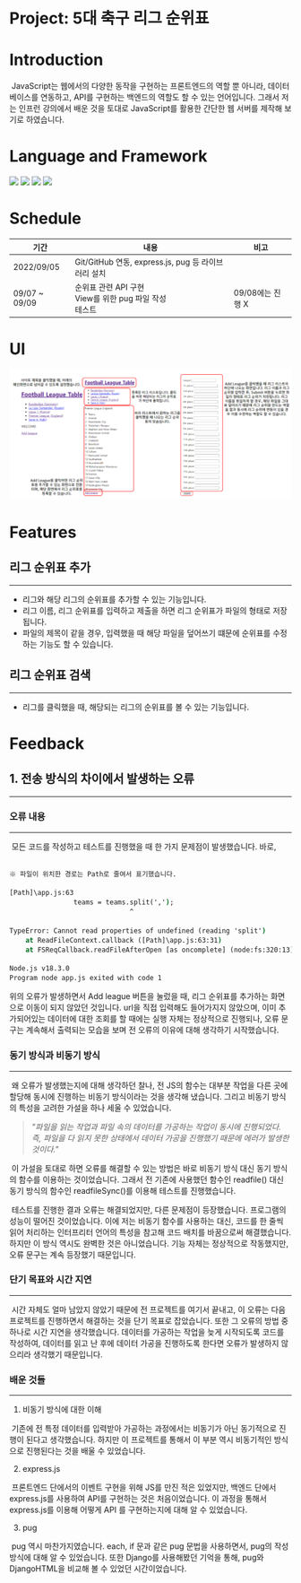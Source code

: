 # Project: 5대 축구 리그 순위표

# Introduction
&nbsp;JavaScript는 웹에서의 다양한 동작을 구현하는 프론트엔드의 역할 뿐 아니라, 데이터베이스를 연동하고, API를 구현하는 백엔드의 역할도 할 수 있는 언어입니다. 그래서 저는 인프런 강의에서 배운 것을 토대로 JavaScript를 활용한 간단한 웹 서버를 제작해 보기로 하였습니다.

# Language and Framework

![](https://img.shields.io/badge/Node.js_18.3.0-339933?style=for-the-badge&logo=Node.js&logoColor=FFFFFF)
![](https://img.shields.io/badge/JavaScript_ES6-F7DF1E?style=for-the-badge&logo=JavaScript&logoColor=000000)
![](https://img.shields.io/badge/express_4.18.1-000000?style=for-the-badge&logo=express&logoColor=FFFFFF)
![](https://img.shields.io/badge/pug_3.0.2-A86454?style=for-the-badge&logo=pug&logoColor=000000)

# Schedule

| 기간 | 내용 | 비고 |
|---|---|---|
| 2022/09/05 | Git/GitHub 연동, express.js, pug 등 라이브러리 설치 |  |
| 09/07 ~ 09/09 | 순위표 관련 API 구현 <br> View를 위한 pug 파일 작성 <br> 테스트 | 09/08에는 진행 X |

# UI

![](UI.png)

# Features
## 리그 순위표 추가
---

- 리그와 해당 리그의 순위표를 추가할 수 있는 기능입니다.
- 리그 이름, 리그 순위표를 입력하고 제출을 하면 리그 순위표가 파일의 형태로 저장됩니다.
- 파일의 제목이 같을 경우, 입력했을 때 해당 파일을 덮어쓰기 떄문에 순위표를 수정하는 기능도 할 수 있습니다.

## 리그 순위표 검색
---

- 리그를 클릭했을 때, 해당되는 리그의 순위표를 볼 수 있는 기능입니다.

# Feedback
## 1. 전송 방식의 차이에서 발생하는 오류
---
### 오류 내용
---

&nbsp;모든 코드를 작성하고 테스트를 진행했을 때 한 가지 문제점이 발생했습니다. 바로,

``` cmd

※ 파일이 위치한 경로는 Path로 줄여서 표기했습니다.

[Path]\app.js:63
                teams = teams.split(',');
                              ^

TypeError: Cannot read properties of undefined (reading 'split')
    at ReadFileContext.callback ([Path]\app.js:63:31)
    at FSReqCallback.readFileAfterOpen [as oncomplete] (node:fs:320:13)

Node.js v18.3.0
Program node app.js exited with code 1

```

위의 오류가 발생하면서 Add league 버튼을 눌렀을 때, 리그 순위표를 추가하는 화면으로 이동이 되지 않았던 것입니다. url을 직접 입력해도 들어가지지 않았으며, 이미 추가되어있는 데이터에 대한 조회를 할 때에는 실행 자체는 정상적으로 진행되나, 오류 문구는 계속해서 출력되는 모습을 보며 전 오류의 이유에 대해 생각하기 시작했습니다.

### 동기 방식과 비동기 방식
---

&nbsp;왜 오류가 발생했는지에 대해 생각하던 찰나, 전 JS의 함수는 대부분 작업을 다른 곳에 할당해 동시에 진행하는 비동기 방식이라는 것을 생각해 냈습니다. 그리고 비동기 방식의 특성을 고려한 가설을 하나 세울 수 있었습니다.

> _"파일을 읽는 작업과 파일 속의 데이터를 가공하는 작업이 동시에 진행되었다. 즉, 파일을 다 읽지 못한 상태에서 데이터 가공을 진행했기 때문에 에러가 발생한 것이다."_

&nbsp;이 가설을 토대로 하면 오류를 해결할 수 있는 방법은 바로 비동기 방식 대신 동기 방식의 함수를 이용하는 것이었습니다. 그래서 전 기존에 사용했던 함수인 readfile() 대신 동기 방식의 함수인 readfileSync()를 이용해 테스트를 진행했습니다.

&nbsp;테스트를 진행한 결과 오류는 해결되었지만, 다른 문제점이 등장했습니다. 프로그램의 성능이 떨어진 것이었습니다. 이에 저는 비동기 함수를 사용하는 대신, 코드를 한 줄씩 읽어 처리하는 인터프리터 언어의 특성을 참고해 코드 배치를 바꿈으로써 해결했습니다. 하지만 이 방식 역시도 완벽한 것은 아니었습니다. 기능 자체는 정상적으로 작동했지만, 오류 문구는 계속 등장했기 때문입니다.

### 단기 목표와 시간 지연
---

&nbsp;시간 자체도 얼마 남았지 않았기 때문에 전 프로젝트를 여기서 끝내고, 이 오류는 다음 프로젝트를 진행하면서 해결하는 것을 단기 목표로 잡았습니다. 또한 그 오류의 방법 중 하나로 시간 지연을 생각했습니다. 데이터를 가공하는 작업을 늦게 시작되도록 코드를 작성하여, 데이터를 읽고 난 후에 데이터 가공을 진행하도록 한다면 오류가 발생하지 않으리라 생각했기 때문입니다.

### 배운 것들
---

1. 비동기 방식에 대한 이해

&nbsp;기존에 전 특정 데이터를 입력받아 가공하는 과정에서는 비동기가 아닌 동기적으로 진행이 된다고 생각했습니다. 하지만 이 프로젝트를 통해서 이 부분 역시 비동기적인 방식으로 진행된다는 것을 배울 수 있었습니다.

2. express.js

&nbsp;프론트엔드 단에서의 이벤트 구현을 위해 JS를 만진 적은 있었지만, 백엔드 단에서 express.js를 사용하여 API를 구현하는 것은 처음이었습니다. 이 과정을 통해서 express.js를 이용해 어떻게 API 를 구현하는지에 대해 알 수 있었습니다.

3. pug

&nbsp;pug 역시 마찬가지였습니다. each, if 문과 같은 pug 문법을 사용하면서, pug의 작성방식에 대해 알 수 있었습니다. 또한 Django를 사용해봤던 기억을 통해, pug와 DjangoHTML을 비교해 볼 수 있었던 시간이었습니다.